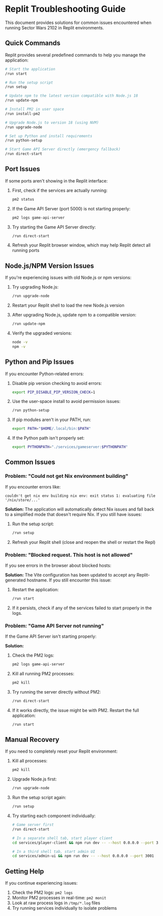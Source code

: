# Replit Troubleshooting Guide

This document provides solutions for common issues encountered when running Sector Wars 2102 in Replit environments.

## Quick Commands

Replit provides several predefined commands to help you manage the application:

```bash
# Start the application
/run start

# Run the setup script
/run setup 

# Update npm to the latest version compatible with Node.js 18
/run update-npm

# Install PM2 in user space
/run install-pm2

# Upgrade Node.js to version 18 (using NVM)
/run upgrade-node

# Set up Python and install requirements
/run python-setup

# Start Game API Server directly (emergency fallback)
/run direct-start
```

## Port Issues

If some ports aren't showing in the Replit interface:

1. First, check if the services are actually running:
   ```bash
   pm2 status
   ```

2. If the Game API Server (port 5000) is not starting properly:
   ```bash
   pm2 logs game-api-server
   ```

3. Try starting the Game API Server directly:
   ```bash
   /run direct-start
   ```

4. Refresh your Replit browser window, which may help Replit detect all running ports

## Node.js/NPM Version Issues

If you're experiencing issues with old Node.js or npm versions:

1. Try upgrading Node.js:
   ```bash
   /run upgrade-node
   ```

2. Restart your Replit shell to load the new Node.js version
   
3. After upgrading Node.js, update npm to a compatible version:
   ```bash
   /run update-npm
   ```

4. Verify the upgraded versions:
   ```bash
   node -v
   npm -v
   ```

## Python and Pip Issues

If you encounter Python-related errors:

1. Disable pip version checking to avoid errors:
   ```bash
   export PIP_DISABLE_PIP_VERSION_CHECK=1
   ```

2. Use the user-space install to avoid permission issues:
   ```bash
   /run python-setup
   ```

3. If pip modules aren't in your PATH, run:
   ```bash
   export PATH="$HOME/.local/bin:$PATH"
   ```

4. If the Python path isn't properly set:
   ```bash
   export PYTHONPATH="./services/gameserver:$PYTHONPATH"
   ```

## Common Issues

### Problem: "Could not get Nix environment building"

If you encounter errors like:
```
couldn't get nix env building nix env: exit status 1: evaluating file '/nix/store/...'
```

**Solution:**
The application will automatically detect Nix issues and fall back to a simplified mode that doesn't require Nix. If you still have issues:

1. Run the setup script:
   ```bash
   /run setup
   ```

2. Refresh your Replit shell (close and reopen the shell or restart the Repl)

### Problem: "Blocked request. This host is not allowed"

If you see errors in the browser about blocked hosts:

**Solution:**
The Vite configuration has been updated to accept any Replit-generated hostname. If you still encounter this issue:

1. Restart the application:
   ```bash
   /run start
   ```

2. If it persists, check if any of the services failed to start properly in the logs.

### Problem: "Game API Server not running"

If the Game API Server isn't starting properly:

**Solution:**
1. Check the PM2 logs:
   ```bash
   pm2 logs game-api-server
   ```
   
2. Kill all running PM2 processes:
   ```bash
   pm2 kill
   ```

3. Try running the server directly without PM2:
   ```bash
   /run direct-start
   ```

4. If it works directly, the issue might be with PM2. Restart the full application:
   ```bash
   /run start
   ```

## Manual Recovery

If you need to completely reset your Replit environment:

1. Kill all processes:
   ```bash
   pm2 kill
   ```
   
2. Upgrade Node.js first:
   ```bash
   /run upgrade-node
   ```

3. Run the setup script again:
   ```bash
   /run setup
   ```

4. Try starting each component individually:
   ```bash
   # Game server first
   /run direct-start
   
   # In a separate shell tab, start player client
   cd services/player-client && npm run dev -- --host 0.0.0.0 --port 3000
   
   # In a third shell tab, start admin UI
   cd services/admin-ui && npm run dev -- --host 0.0.0.0 --port 3001
   ```

## Getting Help

If you continue experiencing issues:

1. Check the PM2 logs: `pm2 logs`
2. Monitor PM2 processes in real-time: `pm2 monit` 
3. Look at raw process logs in `/tmp/*.log` files
4. Try running services individually to isolate problems